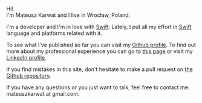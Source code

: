 Hi!  
I'm Mateusz Karwat and I live in Wrocław, Poland.  

I'm a developer and I'm in love with [Swift][2]. Lately, I put all my effort in [Swift][2] language and platforms related with it.

To see what I've published so far you can visit my [Github profile][3]. To find out more about my professional experience you can go to [this page][4] or visit my [LinkedIn profile][5].

If you find mistakes in this site, don't hesitate to make a pull request on [the Github repository][6].

If you have any questions or you just want to talk, feel free to contact me: mateuszkarwat at gmail.com.

  [1]: http://www.opera.com
  [2]: https://swift.org
  [3]: https://github.com/MateuszKarwat
  [4]: /page/curriculum_vitae
  [5]: http://www.linkedin.com/in/mateuszkarwat
  [6]: https://github.com/MateuszKarwat/mateuszkarwat.github.io
